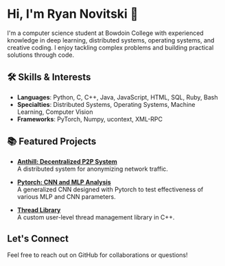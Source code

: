 # Hi, I'm Ryan Novitski 👋

I'm a computer science student at Bowdoin College with experienced knowledge in deep learning, distributed systems, operating systems, and creative coding. I enjoy tackling complex problems and building practical solutions through code.

## 🛠 Skills & Interests
- **Languages**: Python, C, C++, Java, JavaScript, HTML, SQL, Ruby, Bash
- **Specialties**: Distributed Systems, Operating Systems, Machine Learning, Computer Vision
- **Frameworks**: PyTorch, Numpy, ucontext, XML-RPC

## 📚 Featured Projects
- **[Anthill: Decentralized P2P System](https://github.com/rnovitski24/Anthill)**  
  A distributed system for anonymizing network traffic.

- **[Pytorch: CNN and MLP Analysis](https://github.com/rnovitski24/Pytorch-CNN-MLP-Comparison-CSCI3485)**  
  A generalized CNN designed with Pytorch to test effectiveness of various MLP and CNN parameters.
  
- **[Thread Library](https://github.com/rnovitski24/thread-library)**  
  A custom user-level thread management library in C++.

## Let's Connect
Feel free to reach out on GitHub for collaborations or questions!

